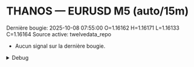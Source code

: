 # THANOS — EURUSD M5 (auto/15m)
Dernière bougie: 2025-10-08 07:55:00  O=1.16162  H=1.16171  L=1.16133  C=1.16164
Source active: twelvedata_repo

- Aucun signal sur la dernière bougie.

<details><summary>Debug</summary>

- TD_API_KEY manquant.

</details>